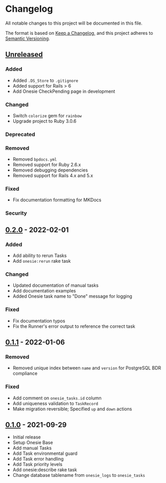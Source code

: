 # Changelog
All notable changes to this project will be documented in this file.

The format is based on [Keep a Changelog](https://keepachangelog.com/en/1.0.0/),
and this project adheres to [Semantic Versioning](https://semver.org/spec/v2.0.0.html).

## [Unreleased]

### Added
- Added `.DS_Store` to `.gitignore`
- Added support for Rails > 6
- Add Onesie CheckPending page in development

### Changed
- Switch `colorize` gem for `rainbow`
- Upgrade project to Ruby 3.0.6

### Deprecated

### Removed
- Removed `bpdocs.yml`
- Removed support for Ruby 2.6.x
- Removed debugging dependencies
- Removed support for Rails 4.x and 5.x

### Fixed
- Fix documentation formatting for MKDocs

### Security

## [0.2.0] - 2022-02-01

### Added
- Add ability to rerun Tasks
- Add `onesie:rerun` rake task

### Changed
- Updated documentation of manual tasks
- Add documentation examples
- Added Onesie task name to "Done" message for logging

### Fixed
- Fix documentation typos
- Fix the Runner's error output to reference the correct task

## [0.1.1] - 2022-01-06

### Removed
- Removed unique index between `name` and `version` for PostgreSQL BDR
  compliance

### Fixed
- Add comment on `onesie_tasks.id` column
- Add uniqueness validation to `TaskRecord`
- Make migration reversible; Specified `up` and `down` actions

## [0.1.0] - 2021-09-29

- Initial release
- Setup Onesie Base
- Add manual Tasks
- Add Task environmental guard
- Add Task error handling
- Add Task priority levels
- Add onesie:describe rake task
- Change database tablename from `onesie_logs` to `onesie_tasks`

[Unreleased]: https://github.com/timlkelly/onesie/compare/v0.2.0...HEAD
[0.2.0]: https://github.com/timlkelly/onesie/compare/v0.1.1...v0.2.0
[0.1.1]: https://github.com/timlkelly/onesie/compare/v0.1.0...v0.1.1
[0.1.0]: https://github.com/timlkelly/onesie/releases/tag/v0.1.0
